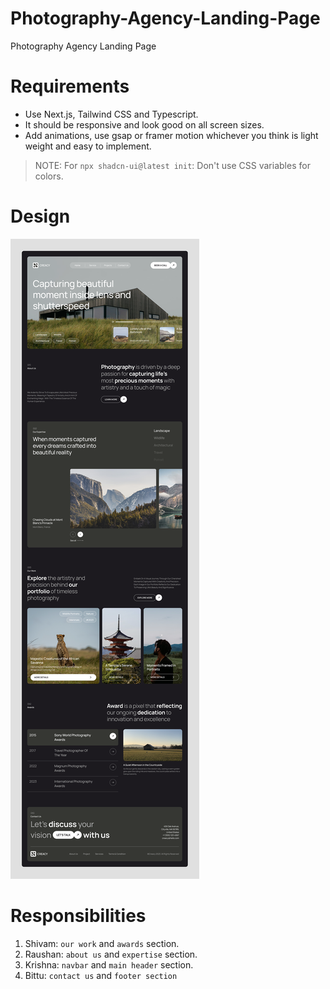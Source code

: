 # Photography-Agency-Landing-Page
Photography Agency Landing Page

# Requirements
* Use Next.js, Tailwind CSS and Typescript.
* It should be responsive and look good on all screen sizes.
* Add animations, use gsap or framer motion whichever you think is light weight and easy to implement.

> NOTE: For `npx shadcn-ui@latest init`: Don't use CSS variables for colors.

# Design
![design](./public/design.png)

# Responsibilities
1. Shivam: `our work` and `awards` section.
2. Raushan: `about us` and `expertise` section.
3. Krishna:  `navbar` and `main header` section.
4. Bittu: `contact us` and `footer section`
